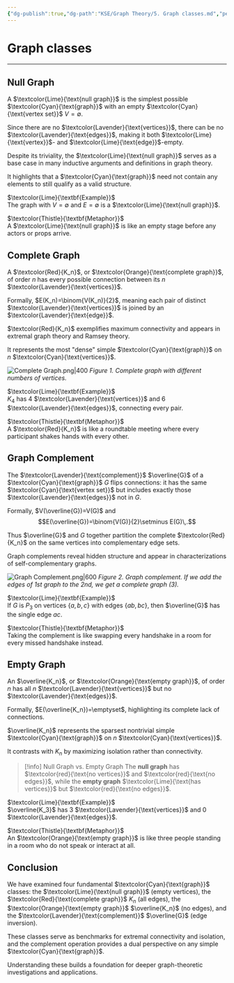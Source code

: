 ```yaml
---
{"dg-publish":true,"dg-path":"KSE/Graph Theory/5. Graph classes.md","permalink":"/kse/graph-theory/5-graph-classes/","tags":["kse","math/graphs"],"created":"2025-05-19T13:22:40.837+03:00","updated":"2025-05-19T13:30:58.854+03:00"}
---
```



# Graph classes

---

## Null Graph

A $\textcolor{Lime}{\text{null graph}}$ is the simplest possible $\textcolor{Cyan}{\text{graph}}$ with an empty $\textcolor{Cyan}{\text{vertex set}}$ $V=\emptyset$.

Since there are no $\textcolor{Lavender}{\text{vertices}}$, there can be no $\textcolor{Lavender}{\text{edges}}$, making it both $\textcolor{Lime}{\text{vertex}}$- and $\textcolor{Lime}{\text{edge}}$-empty.

Despite its triviality, the $\textcolor{Lime}{\text{null graph}}$ serves as a base case in many inductive arguments and definitions in graph theory.

It highlights that a $\textcolor{Cyan}{\text{graph}}$ need not contain any elements to still qualify as a valid structure.

$\textcolor{Lime}{\textbf{Example}}$  
The graph with $V=\emptyset$ and $E=\emptyset$ is a $\textcolor{Lime}{\text{null graph}}$.

$\textcolor{Thistle}{\textbf{Metaphor}}$  
A $\textcolor{Lime}{\text{null graph}}$ is like an empty stage before any actors or props arrive.

## Complete Graph

A $\textcolor{Red}{K_n}$, or $\textcolor{Orange}{\text{complete graph}}$, of order $n$ has every possible connection between its $n$ $\textcolor{Lavender}{\text{vertices}}$.

Formally, $E(K_n)=\binom{V(K_n)}{2}$, meaning each pair of distinct $\textcolor{Lavender}{\text{vertices}}$ is joined by an $\textcolor{Lavender}{\text{edge}}$.

$\textcolor{Red}{K_n}$ exemplifies maximum connectivity and appears in extremal graph theory and Ramsey theory.

It represents the most "dense" simple $\textcolor{Cyan}{\text{graph}}$ on $n$ $\textcolor{Cyan}{\text{vertices}}$.

![Complete Graph.png|400](/img/user/assets/img/Complete%20Graph.png)
_Figure 1. Complete graph with different numbers of vertices._

$\textcolor{Lime}{\textbf{Example}}$  
$K_4$ has 4 $\textcolor{Lavender}{\text{vertices}}$ and 6 $\textcolor{Lavender}{\text{edges}}$, connecting every pair.

$\textcolor{Thistle}{\textbf{Metaphor}}$  
A $\textcolor{Red}{K_n}$ is like a roundtable meeting where every participant shakes hands with every other.

## Graph Complement

The $\textcolor{Lavender}{\text{complement}}$ $\overline{G}$ of a $\textcolor{Cyan}{\text{graph}}$ $G$ flips connections: it has the same $\textcolor{Cyan}{\text{vertex set}}$ but includes exactly those $\textcolor{Lavender}{\text{edges}}$ not in $G$.

Formally, $V(\overline{G})=V(G)$ and  
$$E(\overline{G})=\binom{V(G)}{2}\setminus E(G)\,.$$

Thus $\overline{G}$ and $G$ together partition the complete $\textcolor{Red}{K_n}$ on the same vertices into complementary edge sets.

Graph complements reveal hidden structure and appear in characterizations of self-complementary graphs.

![Graph Complement.png|600](/img/user/assets/img/Graph%20Complement.png)
_Figure 2. Graph complement. If we add the edges of 1st graph to the 2nd, we get a complete graph (3)._

$\textcolor{Lime}{\textbf{Example}}$  
If $G$ is $P_3$ on vertices $\{a,b,c\}$ with edges $\{ab,bc\}$, then $\overline{G}$ has the single edge $ac$.

$\textcolor{Thistle}{\textbf{Metaphor}}$  
Taking the complement is like swapping every handshake in a room for every missed handshake instead.

## Empty Graph

An $\overline{K_n}$, or $\textcolor{Orange}{\text{empty graph}}$, of order $n$ has all $n$ $\textcolor{Lavender}{\text{vertices}}$ but no $\textcolor{Lavender}{\text{edges}}$.

Formally, $E(\overline{K_n})=\emptyset$, highlighting its complete lack of connections.

$\overline{K_n}$ represents the sparsest nontrivial simple $\textcolor{Cyan}{\text{graph}}$ on $n$ $\textcolor{Cyan}{\text{vertices}}$.

It contrasts with $K_n$ by maximizing isolation rather than connectivity.

> [!info] Null Graph vs. Empty Graph
> The **null graph** has $\textcolor{red}{\text{no vertices}}$ and $\textcolor{red}{\text{no edges}}$, while the **empty graph** $\textcolor{Lime}{\text{has vertices}}$ but $\textcolor{red}{\text{no edges}}$.

$\textcolor{Lime}{\textbf{Example}}$  
$\overline{K_3}$ has 3 $\textcolor{Lavender}{\text{vertices}}$ and 0 $\textcolor{Lavender}{\text{edges}}$.

$\textcolor{Thistle}{\textbf{Metaphor}}$  
An $\textcolor{Orange}{\text{empty graph}}$ is like three people standing in a room who do not speak or interact at all.

## Conclusion

We have examined four fundamental $\textcolor{Cyan}{\text{graph}}$ classes: the $\textcolor{Lime}{\text{null graph}}$ (empty vertices), the $\textcolor{Red}{\text{complete graph}}$ $K_n$ (all edges), the $\textcolor{Orange}{\text{empty graph}}$ $\overline{K_n}$ (no edges), and the $\textcolor{Lavender}{\text{complement}}$ $\overline{G}$ (edge inversion).

These classes serve as benchmarks for extremal connectivity and isolation, and the complement operation provides a dual perspective on any simple $\textcolor{Cyan}{\text{graph}}$.

Understanding these builds a foundation for deeper graph-theoretic investigations and applications.  
